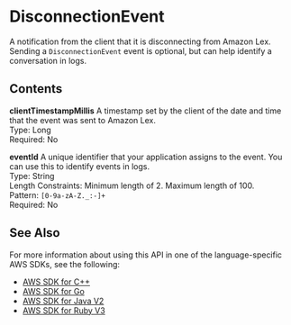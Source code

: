 # DisconnectionEvent<a name="API_runtime_DisconnectionEvent"></a>

A notification from the client that it is disconnecting from Amazon Lex\. Sending a `DisconnectionEvent` event is optional, but can help identify a conversation in logs\.

## Contents<a name="API_runtime_DisconnectionEvent_Contents"></a>

 **clientTimestampMillis**   <a name="lexv2-Type-runtime_DisconnectionEvent-clientTimestampMillis"></a>
A timestamp set by the client of the date and time that the event was sent to Amazon Lex\.  
Type: Long  
Required: No

 **eventId**   <a name="lexv2-Type-runtime_DisconnectionEvent-eventId"></a>
A unique identifier that your application assigns to the event\. You can use this to identify events in logs\.  
Type: String  
Length Constraints: Minimum length of 2\. Maximum length of 100\.  
Pattern: `[0-9a-zA-Z._:-]+`   
Required: No

## See Also<a name="API_runtime_DisconnectionEvent_SeeAlso"></a>

For more information about using this API in one of the language\-specific AWS SDKs, see the following:
+  [AWS SDK for C\+\+](https://docs.aws.amazon.com/goto/SdkForCpp/runtime.lex.v2-2020-08-07/DisconnectionEvent) 
+  [AWS SDK for Go](https://docs.aws.amazon.com/goto/SdkForGoV1/runtime.lex.v2-2020-08-07/DisconnectionEvent) 
+  [AWS SDK for Java V2](https://docs.aws.amazon.com/goto/SdkForJavaV2/runtime.lex.v2-2020-08-07/DisconnectionEvent) 
+  [AWS SDK for Ruby V3](https://docs.aws.amazon.com/goto/SdkForRubyV3/runtime.lex.v2-2020-08-07/DisconnectionEvent) 